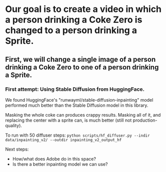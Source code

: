 # Our goal is to create a video in which a person drinking a Coke Zero is changed to a person drinking a Sprite.

## First, we will change a single image of a person drinking a Coke Zero to one of a person drinking a Sprite.

### First attempt: Using Stable Diffusion from HuggingFace.
We found HuggingFace's "runwayml/stable-diffusion-inpainting" model performed much better than the Stable Diffusion model in this library.

Masking the whole coke can produces crappy results. Masking all of it, and replacing the center with a sprite can, is much better (still not production-quality).

To run with 50 diffuser steps:
```python scripts/hf_diffuser.py --indir data/inpainting_v2/ --outdir inpainting_v2_output_hf```

Next steps:
- How/what does Adobe do in this space?
- Is there a better inpainting model we can use?
